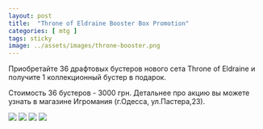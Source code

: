 ```yaml
---
layout: post
title:  "Throne of Eldraine Booster Box Promotion"
categories: [ mtg ]
tags: sticky
image: ../assets/images/throne-booster.png
---
```


Приобретайте 36 драфтовых бустеров нового сета Throne of Eldraine и получите 1 коллекционный бустер в подарок. 

Стоимость 36 бустеров - 3000 грн. Детальнее про акцию вы можете узнать в магазине Игромания (г.Одесса, ул.Пастера,23).

![](https://media.wizards.com/2019/eld/ru_Dqksw9QiiM.png) 
![](https://media.wizards.com/2019/eld/ru_jRDXvZQBMe.png) 
![](https://media.wizards.com/2019/eld/ru_pu1CyUVKNE.png) 
![](https://media.wizards.com/2019/eld/ru_pIrdli7opw.png) 